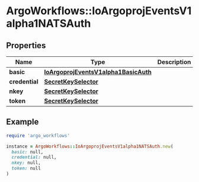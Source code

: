 # ArgoWorkflows::IoArgoprojEventsV1alpha1NATSAuth

## Properties

| Name | Type | Description | Notes |
| ---- | ---- | ----------- | ----- |
| **basic** | [**IoArgoprojEventsV1alpha1BasicAuth**](IoArgoprojEventsV1alpha1BasicAuth.md) |  | [optional] |
| **credential** | [**SecretKeySelector**](SecretKeySelector.md) |  | [optional] |
| **nkey** | [**SecretKeySelector**](SecretKeySelector.md) |  | [optional] |
| **token** | [**SecretKeySelector**](SecretKeySelector.md) |  | [optional] |

## Example

```ruby
require 'argo_workflows'

instance = ArgoWorkflows::IoArgoprojEventsV1alpha1NATSAuth.new(
  basic: null,
  credential: null,
  nkey: null,
  token: null
)
```

